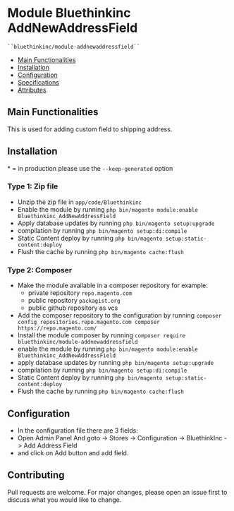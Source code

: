 # Module Bluethinkinc AddNewAddressField

    ``bluethinkinc/module-addnewaddressfield``

- [Main Functionalities](#markdown-header-main-functionalities)
- [Installation](#markdown-header-installation)
- [Configuration](#markdown-header-configuration)
- [Specifications](#markdown-header-specifications)
- [Attributes](#markdown-header-attributes)


## Main Functionalities
This is used for adding custom field to shipping address.

## Installation
\* = in production please use the `--keep-generated` option

### Type 1: Zip file

- Unzip the zip file in `app/code/Bluethinkinc`
- Enable the module by running `php bin/magento module:enable Bluethinkinc_AddNewAddressField`
- Apply database updates by running `php bin/magento setup:upgrade`
- compilation by running `php bin/magento setup:di:compile`
- Static Content deploy by running `php bin/magento setup:static-content:deploy`
- Flush the cache by running `php bin/magento cache:flush`

### Type 2: Composer

- Make the module available in a composer repository for example:
    - private repository `repo.magento.com`
    - public repository `packagist.org`
    - public github repository as vcs
- Add the composer repository to the configuration by running `composer config repositories.repo.magento.com composer https://repo.magento.com/`
- Install the module composer by running `composer require bluethinkinc/module-addnewaddressfield`
- enable the module by running `php bin/magento module:enable Bluethinkinc_AddNewAddressField`
- apply database updates by running `php bin/magento setup:upgrade`
- compilation by running `php bin/magento setup:di:compile`
- Static Content deploy by running `php bin/magento setup:static-content:deploy`
- Flush the cache by running `php bin/magento cache:flush`


## Configuration

- In the configuration file there are 3 fields:
- Open Admin Panel 
And goto  -> Stores -> Configuration -> BluethinkInc -> Add Address Field
- and click on Add button and add field.

## Contributing

Pull requests are welcome. For major changes, please open an issue first
to discuss what you would like to change.


